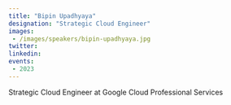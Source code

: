 ```yaml
---
title: "Bipin Upadhyaya"
designation: "Strategic Cloud Engineer"
images:
 - /images/speakers/bipin-upadhyaya.jpg
twitter: 
linkedin: 
events:
 - 2023
---
```


Strategic Cloud Engineer at Google Cloud Professional Services